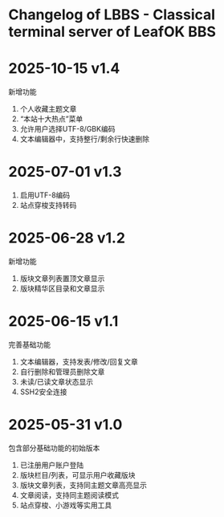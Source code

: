# Changelog of LBBS - Classical terminal server of LeafOK BBS


2025-10-15  v1.4
=================
新增功能

1. 个人收藏主题文章  
2. “本站十大热点”菜单  
3. 允许用户选择UTF-8/GBK编码  
4. 文本编辑器中，支持整行/剩余行快速删除  


2025-07-01  v1.3
=================
1. 启用UTF-8编码
2. 站点穿梭支持转码


2025-06-28  v1.2
=================
新增功能

1. 版块文章列表置顶文章显示  
2. 版块精华区目录和文章显示  


2025-06-15  v1.1
=================
完善基础功能

1. 文本编辑器，支持发表/修改/回复文章  
2. 自行删除和管理员删除文章  
3. 未读/已读文章状态显示  
4. SSH2安全连接  


2025-05-31  v1.0
=================
包含部分基础功能的初始版本

1. 已注册用户账户登陆  
2. 版块栏目/列表，可显示用户收藏版块  
3. 版块文章列表，支持同主题文章高亮显示  
4. 文章阅读，支持同主题阅读模式  
5. 站点穿梭、小游戏等实用工具  

